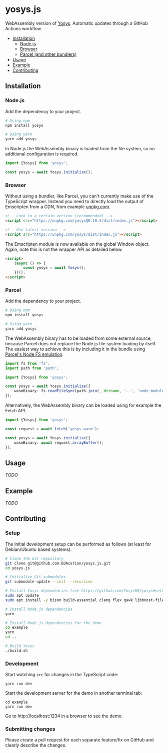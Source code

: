 # yosys.js

WebAssembly version of [Yosys](https://github.com/YosysHQ/yosys). Automatic updates through a GitHub Actions workflow.

- [Installation](#installation)
  - [Node.js](#node.js)
  - [Browser](#browser)
  - [Parcel (and other bundlers)](#parcel)
- [Usage](#usage)
- [Example](#example)
- [Contributing](#Contributing)

## Installation
### Node.js
Add the dependency to your project.
```bash
# Using npm
npm install yosys

# Using yarn
yarn add yosys
```

In Node.js the WebAssembly binary is loaded from the file system, so no additional configuration is required.

```ts
import {Yosys} from 'yosys';

const yosys = await Yosys.initialize();
```

### Browser
Without using a bundler, like Parcel, you can't currently make use of the TypeScript wrapper. Instead you need to directly load the output of Emscripten from a CDN, from example [unpkg.com](https://unpkg.com).
```html
<!-- Lock to a certain version (recommended) -->
<script src="https://unpkg.com/yosys@0.10.5/dist/index.js"></script>

<!-- Use latest version -->
<script src="https://unpkg.com/yosys/dist/index.js"></script>
```

The Emscripten module is now available on the global Window object. Again, note this is not the wrapper API as detailed below.
```html
<script>
    (async () => {
        const yosys = await Yosys();
    })();
</script>
```

### Parcel
Add the dependency to your project.
```bash
# Using npm
npm install yosys

# Using yarn
yarn add yosys
```

The WebAssembly binary has to be loaded from some external source, because Parcel does not replace the Node.js file system loading by itself. The easiest way to achieve this is by including it in the bundle using [Parcel's Node FS emulation](https://parceljs.org/features/node-emulation/#inlining-fs.readfilesync).

```ts
import fs from 'fs';
import path from 'path';

import {Yosys} from 'yosys';

const yosys = await Yosys.initialize({
    wasmBinary: fs.readFileSync(path.join(__dirname, '..', 'node_modules', 'yosys', 'dist', 'yosys.wasm'))
});
```

Alternatively, the WebAssembly binary can be loaded using for example the Fetch API.

```ts
import {Yosys} from 'yosys';

const request = await fetch('yosys.wasm');

const yosys = await Yosys.initialize({
    wasmBinary: await request.arrayBuffer();
});
```

## Usage
_TODO_

## Example
_TODO_

## Contributing
### Setup
The initial development setup can be performed as follows (at least for Debian/Ubuntu based systems).
```bash
# Clone the Git repository
git clone git@github.com:EDAcation/yosys.js.git
cd yosys.js

# Initialize Git submodules
git submodule update --init --recursive

# Install Yosys dependencies (see https://github.com/YosysHQ/yosys#setup for alternatives)
sudo apt update
sudo apt install -y bison build-essential clang flex gawk libboost-filesystem-dev libboost-python-dev libboost-system-dev libffi-dev libreadline-dev git graphviz pkg-config python3 tcl-dev xdot zlib1g-dev

# Install Node.js dependencies
yarn

# Install Node.js dependencies for the demo
cd example
yarn
cd ..

# Build Yosys
./build.sh
```

### Development
Start watching `src` for changes in the TypeScript code:
```
yarn run dev
```

Start the development server for the demo in another terminal tab:
```
cd example
yarn run dev
```

Go to http://localhost:1234 in a browser to see the demo.

### Submitting changes
Please create a pull request for each separate feature/fix on GitHub and clearly describe the changes.
